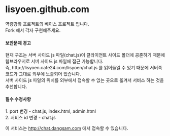 lisyoen.github.com
==================
<p>
역량강화 프로젝트의 베이스 프로젝트 입니다.<br/>
Fork 해서 각자 구현해주세요. <br/>
</p>
<h4>보안문제 경고</h4>
<p>
현재 구조는 서버 사이드 js 파일(chat.js)이 클라이언트 사이드 폴더에 공존하기 때문에 웹브라우저로 서버 사이드 js 파일에 접근 가능합니다.<br/>
즉, http://lisyoen.cafe24.com/lisyoen/chat.js 를 읽어들일 수 있기 때문에 서버쪽 코드가 그대로 외부에 노출되어 있습니다.<br/>
서버 사이드 js 파일의 위치를 외부에서 접속할 수 없는 곳으로 옮겨서 서비스 하는 것을 추천합니다. <br/>
</p>
<h4>필수 수정사항</h4>
<p>
1. port 변경 - chat.js, index.html, admin.html<br/>
2. 서비스 id 변경 - chat.js<br/>
</p>
<p>
이 서비스는 <a href="http://chat.dangsam.com">http://chat.dangsam.com</a> 에서 접속할 수 있습니다.
<p>
